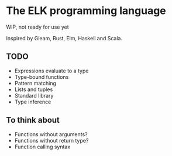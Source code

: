 # The ELK programming language
WIP, not ready for use yet

Inspired by Gleam, Rust, Elm, Haskell and Scala.

## TODO
- Expressions evaluate to a type
- Type-bound functions
- Pattern matching
- Lists and tuples
- Standard library
- Type inference

## To think about
- Functions without arguments?
- Functions without return type?
- Function calling syntax
